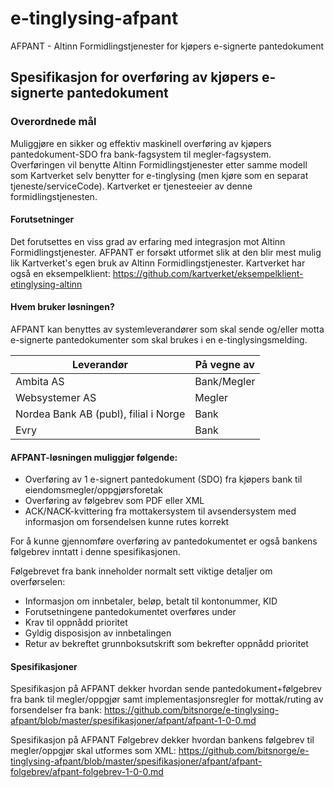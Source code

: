 # e-tinglysing-afpant
AFPANT - Altinn Formidlingstjenester for kjøpers e-signerte pantedokument

## Spesifikasjon for overføring av kjøpers e-signerte pantedokument

### Overordnede mål
Muliggjøre en sikker og effektiv maskinell overføring av kjøpers pantedokument-SDO fra bank-fagsystem til megler-fagsystem.
Overføringen vil benytte Altinn Formidlingstjenester etter samme modell som Kartverket selv benytter for e-tinglysing (men kjøre som en separat tjeneste/serviceCode).
Kartverket er tjenesteeier av denne formidlingstjenesten.

#### Forutsetninger
Det forutsettes en viss grad av erfaring med integrasjon mot Altinn Formidlingstjenester. AFPANT er forsøkt utformet slik at den blir mest mulig lik Kartverket's egen bruk av Altinn Formidlingstjenester.
Kartverket har også en eksempelklient: https://github.com/kartverket/eksempelklient-etinglysing-altinn

#### Hvem bruker løsningen?
AFPANT kan benyttes av systemleverandører som skal sende og/eller motta e-signerte pantedokumenter som skal brukes i en e-tinglysingsmelding. 

Leverandør | På vegne av
---------- | -----------
Ambita AS | Bank/Megler
Websystemer AS | Megler
Nordea Bank AB (publ), filial i Norge | Bank
Evry | Bank

#### AFPANT-løsningen muliggjør følgende:
* Overføring av 1 e-signert pantedokument (SDO) fra kjøpers bank til eiendomsmegler/oppgjørsforetak 
* Overføring av følgebrev som PDF eller XML 
* ACK/NACK-kvittering fra mottakersystem til avsendersystem med informasjon om forsendelsen kunne rutes korrekt

For å kunne gjennomføre overføring av pantedokumentet er også bankens følgebrev inntatt i denne spesifikasjonen.

Følgebrevet fra bank inneholder normalt sett viktige detaljer om overførselen:
* Informasjon om innbetaler, beløp, betalt til kontonummer, KID 
* Forutsetningene pantedokumentet overføres under 
* Krav til oppnådd prioritet
* Gyldig disposisjon av innbetalingen
* Retur av bekreftet grunnboksutskrift som bekrefter oppnådd prioritet

#### Spesifikasjoner
Spesifikasjon på AFPANT dekker hvordan sende pantedokument+følgebrev fra bank til megler/oppgjør samt implementasjonsregler for mottak/ruting av forsendelser fra bank: https://github.com/bitsnorge/e-tinglysing-afpant/blob/master/spesifikasjoner/afpant/afpant-1-0-0.md

Spesifikasjon på AFPANT Følgebrev dekker hvordan bankens følgebrev til megler/oppgjør skal utformes som XML: https://github.com/bitsnorge/e-tinglysing-afpant/blob/master/spesifikasjoner/afpant/afpant-folgebrev/afpant-folgebrev-1-0-0.md
